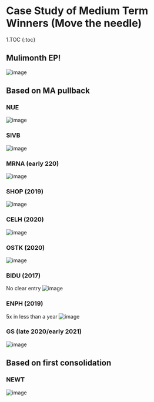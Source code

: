 # Case Study of Medium Term Winners (Move the needle)

1.TOC
{:toc}

## Mulimonth EP!

![image](https://user-images.githubusercontent.com/27897180/119834219-9bab0800-beb4-11eb-82da-1731f396c115.png)


## Based on MA pullback

### NUE

![image](https://user-images.githubusercontent.com/27897180/119377062-872afd80-bc71-11eb-9d24-edb59e09a17c.png)

### SIVB
![image](https://user-images.githubusercontent.com/27897180/119382608-1daded80-bc77-11eb-95af-2feadf44076c.png)

### MRNA (early 220)
![image](https://user-images.githubusercontent.com/27897180/119383679-7cc03200-bc78-11eb-934e-5c8ae55bb796.png)

### SHOP (2019)
![image](https://user-images.githubusercontent.com/27897180/119384777-0fad9c00-bc7a-11eb-8b46-2c73727f5fb7.png)

### CELH (2020)
![image](https://user-images.githubusercontent.com/27897180/119385659-4c2dc780-bc7b-11eb-93ea-658cc11d588d.png)

### OSTK (2020)
![image](https://user-images.githubusercontent.com/27897180/119418355-b14de100-bcac-11eb-88a7-bcada6510bf7.png)

### BIDU (2017)
No clear entry
![image](https://user-images.githubusercontent.com/27897180/119418927-fb839200-bcad-11eb-9cf4-2730e9775fda.png)

### ENPH (2019)
5x in less than a year
![image](https://user-images.githubusercontent.com/27897180/119431546-a2285c80-bcc7-11eb-97ee-e96435086ff6.png)

### GS (late 2020/early 2021)
![image](https://user-images.githubusercontent.com/27897180/119499902-0bd25600-bd1c-11eb-86f2-87ad4b86d858.png)

## Based on first consolidation 

### NEWT
![image](https://user-images.githubusercontent.com/27897180/119833290-d82a3400-beb3-11eb-8ae3-f197a1dde241.png)


